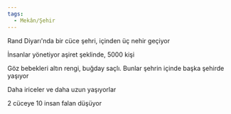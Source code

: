 ```yaml
---  
tags:
  - Mekân/Şehir  
---  
```

  
Rand Diyarı'nda bir cüce şehri, içinden üç nehir geçiyor  
  
İnsanlar yönetiyor aşiret şeklinde, 5000 kişi  
  
Göz bebekleri altın rengi, buğday saçlı. Bunlar şehrin içinde başka şehirde yaşıyor  
  
Daha iriceler ve daha uzun yaşıyorlar  
  
2 cüceye 10 insan falan düşüyor